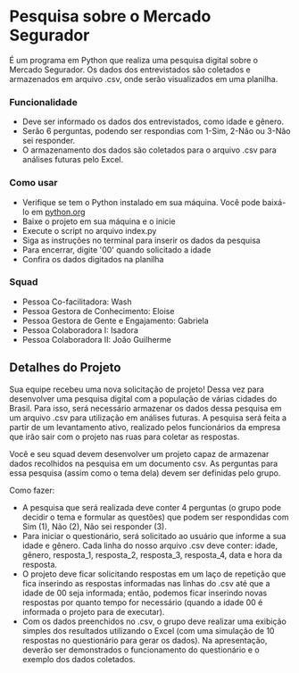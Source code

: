 # Pesquisa sobre o Mercado Segurador

É um programa em Python que realiza uma pesquisa digital sobre o Mercado Segurador. Os dados dos entrevistados são coletados e armazenados em arquivo .csv, onde serão visualizados em uma planilha.

### Funcionalidade

- Deve ser informado os dados dos entrevistados, como idade e gênero.
- Serão 6 perguntas, podendo ser respondias com 1-Sim, 2-Não ou 3-Não sei responder.
- O armazenamento dos dados são coletados para o arquivo .csv para análises futuras pelo Excel.

### Como usar

- Verifique se tem o Python instalado em sua máquina. Você pode baixá-lo em [python.org](https://www.python.org/)
- Baixe o projeto em sua máquina e o inicie
- Execute o script no arquivo index.py
- Siga as instruções no terminal para inserir os dados da pesquisa
- Para encerrar, digite '00' quando solicitado a idade
- Confira os dados digitados na planilha

### Squad

- Pessoa Co-facilitadora: Wash
- Pessoa Gestora de Conhecimento: Eloise
- Pessoa Gestora de Gente e Engajamento: Gabriela
- Pessoa Colaboradora I: Isadora
- Pessoa Colaboradora II: João Guilherme

## Detalhes do Projeto

Sua equipe recebeu uma nova solicitação de projeto! Dessa vez para desenvolver uma pesquisa digital com a população de várias cidades do Brasil. Para isso, será necessário armazenar os dados dessa pesquisa em um arquivo .csv para utilização em análises futuras. A pesquisa será feita a partir de um levantamento ativo, realizado pelos funcionários da empresa que irão sair com o projeto nas ruas para coletar as respostas.

Você e seu squad devem desenvolver um projeto capaz de armazenar dados recolhidos na pesquisa em um documento csv.
As perguntas para essa pesquisa (assim como o tema dela) devem ser definidas pelo grupo.

Como fazer: 

- A pesquisa que será realizada deve conter 4 perguntas (o grupo pode decidir o tema e formular as questões) que podem ser respondidas com Sim (1), Não (2), Não sei responder (3).
- Para iniciar o questionário, será solicitado ao usuário que informe a sua idade e gênero. Cada linha do nosso arquivo .csv deve conter: idade, gênero, resposta_1, resposta_2, resposta_3, resposta_4, data e hora da resposta.
- O projeto deve ficar solicitando respostas em um laço de repetição que fica inserindo as respostas informadas nas linhas do .csv até que a idade de 00 seja informada; então, podemos ficar inserindo novas respostas por quanto tempo for necessário (quando a idade 00 é informada o projeto para de executar).
- Com os dados preenchidos no .csv, o grupo deve realizar uma exibição simples dos resultados utilizando o Excel (com uma simulação de 10 respostas no questionário para gerar os dados). Na apresentação, deverão ser demonstrados o funcionamento do questionário e o exemplo dos dados coletados.
